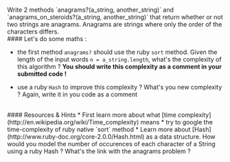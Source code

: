 <br>
Write 2 methods `anagrams?(a_string, another_string)` and `anagrams_on_steroids?(a_string, another_string)` that return whether or not two strings are anagrams. Anagrams are strings where only the order of the characters differs.
<br>
#### Let's do some maths :

* the first method `anagrams?` should use the ruby `sort` method. Given the length of the input words `n = a_string.length`, what's the complexity of this algorithm ? **You should write this complexity as a comment in your submitted code !**

* use a ruby `Hash` to improve this complexity ? What's you new complexity ? Again, write it in you code as a comment

<br>
#### Resources & Hints 
* First learn more about what [time complexity](http://en.wikipedia.org/wiki/Time_complexity) means
* try to google the time-complexity of ruby native `sort` method
* Learn more about [Hash](http://www.ruby-doc.org/core-2.0.0/Hash.html) as a data structure. How would you model the number of occurences of each character of a String using a ruby Hash ? What's the link with the anagrams problem ?